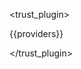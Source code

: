 <trust_plugin>

<documentation>
<!-- Trust Plugin Documentation -->
</documentation>

<instructions>

</instructions>

<providers>
{{providers}}
</providers>

</trust_plugin>
